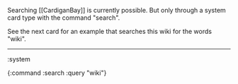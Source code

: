 Searching [[CardiganBay]] is currently possible. But only through a system card type with the command "search".


See the next card for an example that searches this wiki for the words "wiki".

----
:system

{:command :search
 :query "wiki"}
